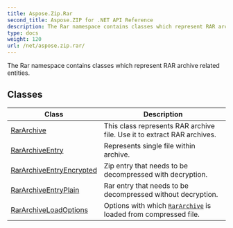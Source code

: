 ```yaml
---
title: Aspose.Zip.Rar
second_title: Aspose.ZIP for .NET API Reference
description: The Rar namespace contains classes which represent RAR archive related entities
type: docs
weight: 120
url: /net/aspose.zip.rar/
---
```

The Rar namespace contains classes which represent RAR archive related entities.

## Classes

| Class | Description |
| --- | --- |
| [RarArchive](./rararchive/) | This class represents RAR archive file. Use it to extract RAR archives. |
| [RarArchiveEntry](./rararchiveentry/) | Represents single file within archive. |
| [RarArchiveEntryEncrypted](./rararchiveentryencrypted/) | Zip entry that needs to be decompressed with decryption. |
| [RarArchiveEntryPlain](./rararchiveentryplain/) | Rar entry that needs to be decompressed without decryption. |
| [RarArchiveLoadOptions](./rararchiveloadoptions/) | Options with which [`RarArchive`](../aspose.zip.rar/rararchive/) is loaded from compressed file. |


